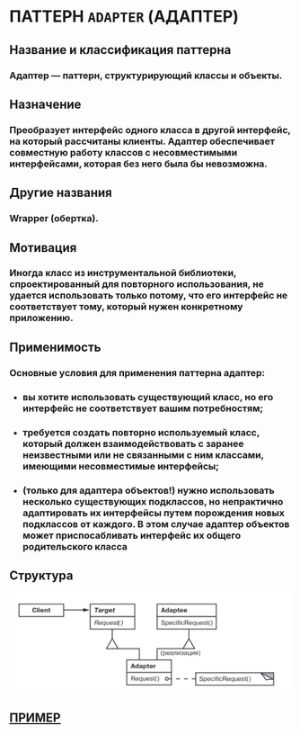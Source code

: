 # ПАТТЕРН `ADAPTER` (АДАПТЕР)

## Название и классификация паттерна
### Адаптер — паттерн, структурирующий классы и объекты.

## Назначение
### Преобразует интерфейс одного класса в другой интерфейс, на который рассчитаны клиенты. Адаптер обеспечивает совместную работу классов с несовместимыми интерфейсами, которая без него была бы невозможна.

## Другие названия
### Wrapper (обертка).

## Мотивация
### Иногда класс из инструментальной библиотеки, спроектированный для повторного использования, не удается использовать только потому, что его интерфейс не соответствует тому, который нужен конкретному приложению.

## Применимость
### Основные условия для применения паттерна адаптер:
- ### вы хотите использовать существующий класс, но его интерфейс не соответствует вашим потребностям;
- ### требуется создать повторно используемый класс, который должен взаимодействовать с заранее неизвестными или не связанными с ним классами, имеющими несовместимые интерфейсы;
- ### (только для адаптера объектов!) нужно использовать несколько существующих подклассов, но непрактично адаптировать их интерфейсы путем порождения новых подклассов от каждого. В этом случае адаптер объектов может приспосабливать интерфейс их общего родительского класса

## Структура
![adapter](https://github.com/SergeiMarkushov/Patterns/blob/master/patterns/src/main/resources/images/adapter.png)

## [ПРИМЕР](AdapterApp.java)